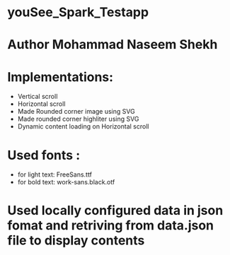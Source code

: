 # youSee_Spark_Testapp
# Author Mohammad Naseem Shekh

# Implementations:
  - Vertical scroll
  - Horizontal scroll
  - Made Rounded corner image using SVG
  - Made rounded corner highliter using SVG
  - Dynamic content loading on Horizontal scroll
  
# Used fonts : 
  - for light text: FreeSans.ttf
  - for bold text: work-sans.black.otf 

# Used locally configured data in json fomat and retriving from data.json file to display contents
